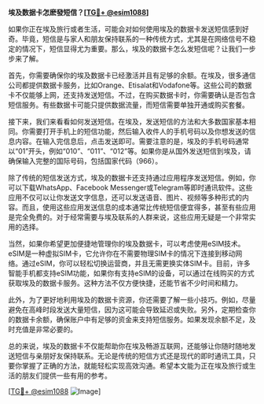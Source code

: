 **埃及数据卡怎麽發短信？[[TG💪+ @esim1088](https://t.me/s/esim1088)]**

如果你正在埃及旅行或者生活，可能会对如何使用埃及的数据卡发送短信感到好奇。毕竟，短信是与家人和朋友保持联系的一种传统方式，尤其是在网络信号不稳定的情况下，短信显得尤为重要。那么，埃及的数据卡怎么发短信呢？让我们一步步来了解。

首先，你需要确保你的埃及数据卡已经激活并且有足够的余额。在埃及，很多通信公司都提供数据卡服务，比如Orange、Etisalat和Vodafone等。这些公司的数据卡不仅能够上网，还支持发送短信。不过，在购买数据卡时，你需要确认是否包含短信服务。有些数据卡可能只提供数据流量，而短信需要单独开通或购买套餐。

接下来，我们来看看如何发送短信。在埃及，发送短信的方法和大多数国家基本相同。你需要打开手机上的短信功能，然后输入收件人的手机号码以及你想发送的信息内容。在输入完信息后，点击发送即可。需要注意的是，埃及的手机号码通常以“01”开头，例如“010”、“011”、“012”等。如果你是从国外发送短信到埃及，请确保输入完整的国际号码，包括国家代码（966）。

除了传统的短信发送方式，埃及的数据卡还支持通过应用程序发送短信。例如，你可以下载WhatsApp、Facebook Messenger或Telegram等即时通讯软件。这些应用不仅可以让你发送文字信息，还可以发送语音、图片、视频等多种形式的内容。而且，使用这些应用发送信息的成本通常比传统短信便宜得多，甚至有些应用是完全免费的。对于经常需要与埃及联系的人群来说，这些应用无疑是一个非常实用的选择。

当然，如果你希望更加便捷地管理你的埃及数据卡，可以考虑使用eSIM技术。eSIM是一种虚拟SIM卡，它允许你在不需要物理SIM卡的情况下连接到移动网络。通过eSIM，你可以轻松切换运营商，并且无需更换实体SIM卡。目前，许多智能手机都支持eSIM功能，如果你有支持eSIM的设备，可以通过在线购买的方式获取埃及的数据卡服务。这种方法不仅方便快捷，还能节省不少时间和精力。

此外，为了更好地利用埃及的数据卡资源，你还需要了解一些小技巧。例如，尽量避免在高峰时段发送大量短信，因为这可能会导致延迟或失败。另外，定期检查你的数据卡余额，确保账户中有足够的资金来支持短信服务。如果发现余额不足，及时充值是非常必要的。

总的来说，埃及的数据卡不仅能帮助你在埃及畅游互联网，还能够让你随时随地发送短信与亲朋好友保持联系。无论是传统的短信方式还是现代的即时通讯工具，只要你掌握了正确的方法，就能轻松实现高效沟通。希望本文能为正在埃及旅行或生活的朋友们提供一些有用的参考。

[[TG💪+ @esim1088](https://t.me/s/esim1088) ![Image](https://i.postimg.cc/4NQfJmqS/Snipaste-2025-05-13-00-14-12.png)]